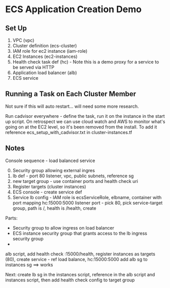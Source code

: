 # ECS Application Creation Demo

## Set Up

1. VPC (vpc)
2. Cluster definition (ecs-cluster)
3. IAM role for ec2 instance (iam-role)
4. EC2 Instances (ec2-instances)
5. Health check task def (hc) - Note this is a demo proxy for a service to be served via HTTP
6. Application load balancer (alb) 
7. ECS service


## Running a Task on Each Cluster Member

Not sure if this will auto restart... will need some more research.

Run cadvisor everywhere - define the task, run it on the instance in the 
start up script. On retrospect we can use cloud watch and AWS to monitor
what's going on at the EC2 level, so it's been removed from the install.
To add it reference ecs_setup_with_cadvisor.txt in cluster-instances.tf



## Notes

Console sequence - load balanced service

0. Security group allowing external ingres
1. lb def - port 80 listener, vpc, public subnets, reference sg
2. new target group - use container ports and health check uri
3. Register targets (cluster instances)
4. ECS console - create service def
5. Service lb config - IAM role is ecsServiceRole, elbname, container with
port mapping hc:15000:5000
listener port - pick 80, pick service-target group, path is /, health is /health, create

Parts:

* Security group to allow ingress on load balancer
* ECS instance security group that grants access to the lb ingress security group
* 

alb script, add health check :15000/health, register instances as targets (80),
create service - ref load balance, hc:15000:5000 add alb sg to instances sg
==> works

Next: create lb sg in the instances script, reference in the alb script and instances
script, then add health check config to target group